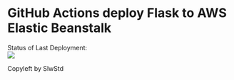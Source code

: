 # GitHub Actions deploy Flask to AWS Elastic Beanstalk



Status of Last Deployment:<br>
<img src="https://github.com/SlwStd/github-actions-cicd-to-aws-master/workflows/CI-CD-Pipeline-to-AWS-ElasticBeanstalk/badge.svg?branch=master"><br>



Copyleft by SlwStd
